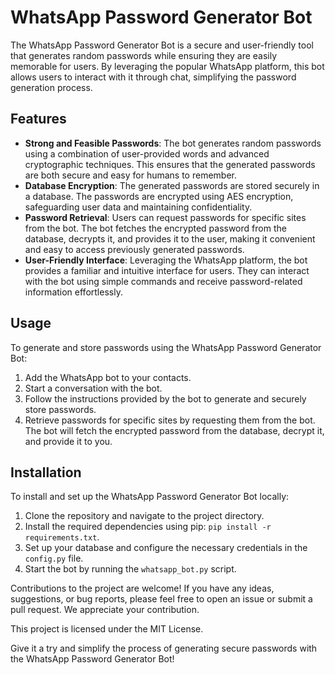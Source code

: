 # WhatsApp Password Generator Bot

The WhatsApp Password Generator Bot is a secure and user-friendly tool that generates random passwords while ensuring they are easily memorable for users. By leveraging the popular WhatsApp platform, this bot allows users to interact with it through chat, simplifying the password generation process.

## Features

- **Strong and Feasible Passwords**: The bot generates random passwords using a combination of user-provided words and advanced cryptographic techniques. This ensures that the generated passwords are both secure and easy for humans to remember.
- **Database Encryption**: The generated passwords are stored securely in a database. The passwords are encrypted using AES encryption, safeguarding user data and maintaining confidentiality.
- **Password Retrieval**: Users can request passwords for specific sites from the bot. The bot fetches the encrypted password from the database, decrypts it, and provides it to the user, making it convenient and easy to access previously generated passwords.
- **User-Friendly Interface**: Leveraging the WhatsApp platform, the bot provides a familiar and intuitive interface for users. They can interact with the bot using simple commands and receive password-related information effortlessly.

## Usage

To generate and store passwords using the WhatsApp Password Generator Bot:

1. Add the WhatsApp bot to your contacts.
2. Start a conversation with the bot.
3. Follow the instructions provided by the bot to generate and securely store passwords.
4. Retrieve passwords for specific sites by requesting them from the bot. The bot will fetch the encrypted password from the database, decrypt it, and provide it to you.

## Installation

To install and set up the WhatsApp Password Generator Bot locally:

1. Clone the repository and navigate to the project directory.
2. Install the required dependencies using pip: `pip install -r requirements.txt`.
3. Set up your database and configure the necessary credentials in the `config.py` file.
4. Start the bot by running the `whatsapp_bot.py` script.

Contributions to the project are welcome! If you have any ideas, suggestions, or bug reports, please feel free to open an issue or submit a pull request. We appreciate your contribution.

This project is licensed under the MIT License.

Give it a try and simplify the process of generating secure passwords with the WhatsApp Password Generator Bot!
